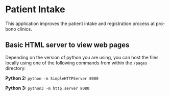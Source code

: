 # Patient Intake

This application improves the patient intake and registration process at pro-bono clinics.

## Basic HTML server to view web pages

Depending on the version of python you are using, you can host the files locally using one of the following commands from within the `/pages` directory:

**Python 2:** `python -m SimpleHTTPServer 8080`

**Python 3:** `python3 -m http.server 8080`